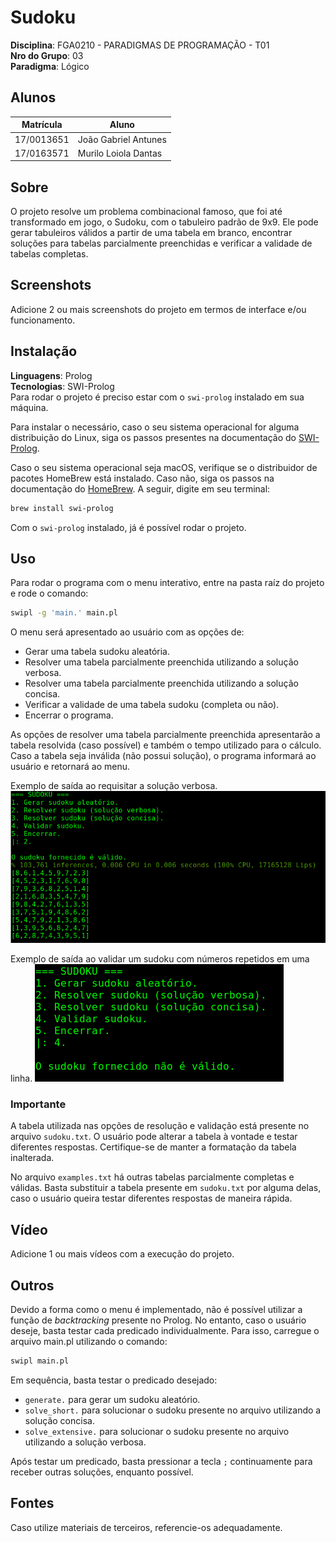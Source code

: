 # Sudoku

**Disciplina**: FGA0210 - PARADIGMAS DE PROGRAMAÇÃO - T01 <br>
**Nro do Grupo**: 03<br>
**Paradigma**: Lógico<br>

## Alunos
|Matrícula | Aluno |
| -- | -- |
| 17/0013651  |  João Gabriel Antunes |
| 17/0163571  |  Murilo Loiola Dantas |

## Sobre 
O projeto resolve um problema combinacional famoso, que foi até transformado em jogo, o Sudoku, com o tabuleiro padrão de 9x9. Ele pode gerar tabuleiros válidos a partir de uma tabela em branco, encontrar soluções para tabelas parcialmente preenchidas e verificar a validade de tabelas completas.

## Screenshots
Adicione 2 ou mais screenshots do projeto em termos de interface e/ou funcionamento.

## Instalação 
**Linguagens**: Prolog<br>
**Tecnologias**: SWI-Prolog<br>
Para rodar o projeto é preciso estar com o ```swi-prolog``` instalado em sua máquina.

Para instalar o necessário, caso o seu sistema operacional for alguma distribuição do Linux, siga os passos presentes na documentação do [SWI-Prolog](https://www.swi-prolog.org/build/unix.html).

Caso o seu sistema operacional seja macOS, verifique se o distribuidor de pacotes HomeBrew está instalado. Caso não, siga os passos na documentação do [HomeBrew](https://docs.brew.sh/Installation). A seguir, digite em seu terminal:
```bash
brew install swi-prolog
```

Com o ```swi-prolog``` instalado, já é possível rodar o projeto.

## Uso 
Para rodar o programa com o menu interativo, entre na pasta raíz do projeto e rode o comando:

```bash
swipl -g 'main.' main.pl
```

O menu será apresentado ao usuário com as opções de:
- Gerar uma tabela sudoku aleatória.
- Resolver uma tabela parcialmente preenchida utilizando a solução verbosa.
- Resolver uma tabela parcialmente preenchida utilizando a solução concisa.
- Verificar a validade de uma tabela sudoku (completa ou não).
- Encerrar o programa.

As opções de resolver uma tabela parcialmente preenchida apresentarão a tabela resolvida (caso possível) e também o tempo utilizado para o cálculo. Caso a tabela seja inválida (não possui solução), o programa informará ao usuário e retornará ao menu.

Exemplo de saída ao requisitar a solução verbosa.
![](imgs/solucao_verbosa_ex.png)

Exemplo de saída ao validar um sudoku com números repetidos em uma linha.
![](imgs/is_valid_ex.png)

### **Importante**

A tabela utilizada nas opções de resolução e validação está presente no arquivo ```sudoku.txt```. O usuário pode alterar a tabela à vontade e testar diferentes respostas. Certifique-se de manter a formatação da tabela inalterada.

No arquivo ```examples.txt``` há outras tabelas parcialmente completas e válidas. Basta substituir a tabela presente em ```sudoku.txt``` por alguma delas, caso o usuário queira testar diferentes respostas de maneira rápida.

## Vídeo
Adicione 1 ou mais vídeos com a execução do projeto.

## Outros 
Devido a forma como o menu é implementado, não é possível utilizar a função de *backtracking* presente no Prolog. No entanto, caso o usuário deseje, basta testar cada predicado individualmente. Para isso, carregue o arquivo main.pl utilizando o comando:

```bash
swipl main.pl
```

Em sequência, basta testar o predicado desejado:
- ```generate.``` para gerar um sudoku aleatório.
- ```solve_short.``` para solucionar o sudoku presente no arquivo utilizando a solução concisa.
- ```solve_extensive.``` para solucionar o sudoku presente no arquivo utilizando a solução verbosa.

Após testar um predicado, basta pressionar a tecla ```;``` continuamente para receber outras soluções, enquanto possível.

## Fontes
Caso utilize materiais de terceiros, referencie-os adequadamente.
